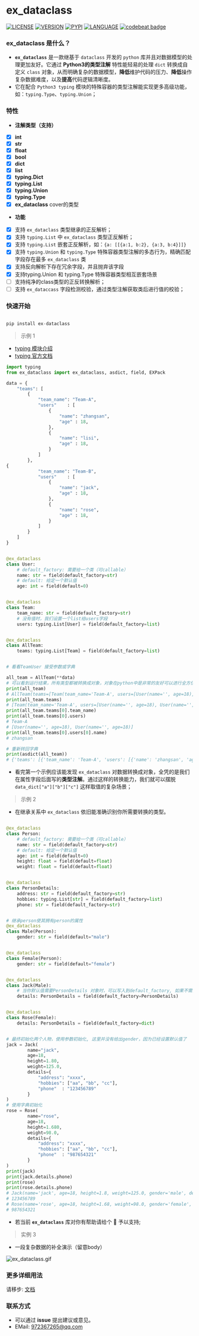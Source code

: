 # ex_dataclass

[![LICENSE](https://img.shields.io/github/license/Shadow-linux/ex_dataclass)](https://img.shields.io/github/license/Shadow-linux/ex_dataclass)
[![VERSION](https://img.shields.io/github/v/release/Shadow-linux/ex_dataclass)](https://img.shields.io/github/v/release/Shadow-linux/ex_dataclass)
[![PYPI](https://img.shields.io/pypi/v/ex-dataclass)](https://pypi.org/project/ex-dataclass/)
[![LANGUAGE](https://img.shields.io/badge/python-3.7%2B-blue)](https://img.shields.io/badge/python-3.7%2B-blue)
[![codebeat badge](https://codebeat.co/badges/495b3202-92b5-4301-8afd-1e146e62fe3e)](https://codebeat.co/projects/github-com-shadow-linux-ex_dataclass-master)

### ex_dataclass 是什么？

* **`ex_dataclass`** 是一款继基于 `dataclass` 开发的 `python` 库并且对数据模型的处理更加友好。它通过  **Python3的类型注解** 特性能轻易的处理 `dict` 转换成自定义 `class` 对象，从而明确复杂的数据模型，**降低**维护代码的压力、**降低**操作复杂数据难度，以及**提高**代码逻辑清晰度。
* 它在配合 `Python3 typing` 模块的特殊容器的类型注解能实现更多高级功能，如：`typing.Type`、`typing.Union`；


### 特性

* **注解类型（支持）**
- [x] **int**
- [x] **str**
- [x] **float**
- [x] **bool**
- [x] **dict**
- [x] **list**
- [x] **typing.Dict**
- [x] **typing.List**
- [x] **typing.Union**
- [x] **typing.Type**
- [x] **ex_dataclass** cover的类型

* **功能**
- [x] 支持 `ex_dataclass` 类型继承的正反解析；
- [x] 支持 `typing.List` 中 `ex_dataclass` 类型正反解析；
- [x] 支持 `typing.List` 嵌套正反解析，如：`{a: [[{a:1, b:2}, {a:3, b:4}]]}`
- [x] 支持 `typing.Union` 和 `typing.Type` 特殊容器类型注解的多态行为，精确匹配字段存在最多 `ex_dataclass` 类
- [x] 支持反向解析下存在冗余字段，并且抛弃该字段
- [x] 支持typing.Union 和 typing.Type 特殊容器类型相互嵌套场景 
- [ ] 支持纯净的class类型的正反转换解析；
- [ ] 支持 `ex_dataccass` 字段检测校验，通过类型注解获取类后进行值的校验；

### 快速开始

```python

pip install ex-dataclass
```

> 示例 1

* [typing 模块介绍](https://juejin.cn/post/6939159210991026190)
* [typing 官方文档](https://docs.python.org/3/library/typing.html)

```python
import typing
from ex_dataclass import ex_dataclass, asdict, field, EXPack

data = {
    "teams": [
        {
            "team_name": "Team-A",
            "users"    : [
                {
                    "name": "zhangsan",
                    "age" : 18,
                },
                {
                    "name": "lisi",
                    "age" : 18,
                }
            ]
        },
{
            "team_name": "Team-B",
            "users"    : [
                {
                    "name": "jack",
                    "age" : 18,
                },
                {
                    "name": "rose",
                    "age" : 18,
                }
            ]
        }
    ]
}


@ex_dataclass
class User:
    # default_factory: 需要给一个类（可callable）
    name: str = field(default_factory=str)
    # default: 给定一个默认值
    age: int = field(default=0)


@ex_dataclass
class Team:
    team_name: str = field(default_factory=str)
    # 没有值时，我们设置一个list给users字段
    users: typing.List[User] = field(default_factory=list)


@ex_dataclass
class AllTeam:
    teams: typing.List[Team] = field(default_factory=list)


# 看看TeamUser 接受参数或字典

all_team = AllTeam(**data)
# 可以看到运行结果，所有类型都被转换成对象，对象在python中是非常的友好可以进行全方位自动补全，并且方便维护；
print(all_team)
# AllTeam(teams=[Team(team_name='Team-A', users=[User(name='', age=18), User(name='', age=18)]), Team(team_name='Team-B', users=[User(name='', age=18), User(name='', age=18)])])
print(all_team.teams)
# [Team(team_name='Team-A', users=[User(name='', age=18), User(name='', age=18)]), Team(team_name='Team-B', users=[User(name='', age=18), User(name='', age=18)])]
print(all_team.teams[0].team_name)
print(all_team.teams[0].users)
# Team-A
# [User(name='', age=18), User(name='', age=18)]
print(all_team.teams[0].users[0].name)
# zhangsan

# 重新转回字典
print(asdict(all_team))
# {'teams': [{'team_name': 'Team-A', 'users': [{'name': 'zhangsan', 'age': 18}, {'name': 'lisi', 'age': 18}]}, {'team_name': 'Team-B', 'users': [{'name': 'jack', 'age': 18}, {'name': 'rose', 'age': 18}]}]}


```

* 看完第一个示例应该能发现 `ex_dataclass` 对数据转换成对象，全凭的是我们在属性字段后面写的**类型注解**。通过这样的转换能力，我们就可以摆脱 `data_dict["a"]["b"]["c"]` 这样取值的复杂场景；



> 示例 2 
* 在继承关系中 `ex_dataclass` 依旧能准确识别你所需要转换的类型。

```python

@ex_dataclass
class Person:
    # default_factory: 需要给一个类（可callable）
    name: str = field(default_factory=str)
    # default: 给定一个默认值
    age: int = field(default=0)
    height: float = field(default=float)
    weight: float = field(default=float)


@ex_dataclass
class PersonDetails:
    address: str = field(default_factory=str)
    hobbies: typing.List[str] = field(default_factory=list)
    phone: str = field(default_factory=str)


# 继承person使其拥有person的属性
@ex_dataclass
class Male(Person):
    gender: str = field(default="male")


@ex_dataclass
class Female(Person):
    gender: str = field(default="female")


@ex_dataclass
class Jack(Male):
    # 当你默认值需要PersonDetails 对象时，可以写入到default_factory, 如果不需要则写dict或None
    details: PersonDetails = field(default_factory=PersonDetails)


@ex_dataclass
class Rose(Female):
    details: PersonDetails = field(default_factory=dict)


# 最终初始化两个人物，使用参数初始化, 这里并没有给出gender，因为已经设置默认值了
jack = Jack(
        name="jack",
        age=18,
        height=1.80,
        weight=125.0,
        details={
            "address": "xxxx",
            "hobbies": ["aa", "bb", "cc"],
            "phone"  : "123456789"
        }
)
# 使用字典初始化
rose = Rose(
        name="rose",
        age=18,
        height=1.680,
        weight=98.0,
        details={
            "address": "xxxx",
            "hobbies": ["aa", "bb", "cc"],
            "phone"  : "987654321"
        }
)
print(jack)
print(jack.details.phone)
print(rose)
print(rose.details.phone)
# Jack(name='jack', age=18, height=1.8, weight=125.0, gender='male', details=PersonDetails(address='xxxx', hobbies=['aa', 'bb', 'cc'], phone='123456789'))
# 123456789
# Rose(name='rose', age=18, height=1.68, weight=98.0, gender='female', details=PersonDetails(address='xxxx', hobbies=['aa', 'bb', 'cc'], phone='987654321'))
# 987654321


```
* 若当前 **`ex_dataclass`** 库对你有帮助请给个 🌟 予以支持;


> 实例 3

* 一段复杂数据的补全演示（留意body）

![ex_dataclass.gif](https://p9-juejin.byteimg.com/tos-cn-i-k3u1fbpfcp/527631c72c31456bac242150290d7f25~tplv-k3u1fbpfcp-watermark.image)



### 更多详细用法


请移步: [文档](https://juejin.cn/post/6984639433291120648/)


### 联系方式

* 可以通过 **issue** 提出建议或意见。
* EMail: 972367265@qq.com
